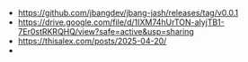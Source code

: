 - https://github.com/jbangdev/jbang-jash/releases/tag/v0.0.1
- https://drive.google.com/file/d/1IXM74hUrTON-alyjTB1-7Er0stRKRQHQ/view?safe=active&usp=sharing
- https://thisalex.com/posts/2025-04-20/
-